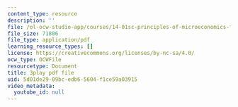 ```yaml
---
content_type: resource
description: ''
file: /ol-ocw-studio-app/courses/14-01sc-principles-of-microeconomics-fall-2011/5d01de2909bcedb65604f1ce59a03915_MfoAkzgpaoQ.pdf
file_size: 71806
file_type: application/pdf
learning_resource_types: []
license: https://creativecommons.org/licenses/by-nc-sa/4.0/
ocw_type: OCWFile
resourcetype: Document
title: 3play pdf file
uid: 5d01de29-09bc-edb6-5604-f1ce59a03915
video_metadata:
  youtube_id: null
---
```

